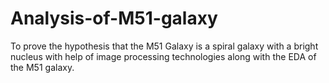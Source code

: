# Analysis-of-M51-galaxy
To prove the hypothesis that the M51 Galaxy is a spiral galaxy with a bright nucleus with help of image processing technologies along with the EDA of the M51 galaxy.
